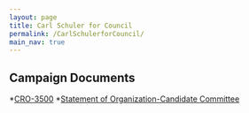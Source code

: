 ```yaml
---
layout: page
title: Carl Schuler for Council
permalink: /CarlSchulerforCouncil/
main_nav: true
---
```

## Campaign Documents

*[CRO-3500](assets/CRO-3500.pdf)
*[Statement of Organization-Candidate Committee](assets/CRO-2100A_28JUL2017.pdf)
